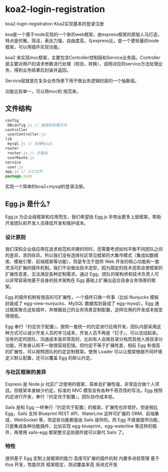 # koa2-login-registration

koa2-login-registration Koa2实现基本的登录注册

koa是一个基于node实现的一个新的web框架，由express框架的原版人马打造，特点是优雅，简洁，表达力强，自由度高，与express比，是一个更轻量的node 框架，可以用插件实现功能。

koa2 来实现mvc框架，主要包含Controller控制层和Service业务层。Controller层主要对用户的请求参数进行处理（校验，转换），调用对应的service方法处理业务，得到业务结果后封装并返回。

Service层就是在复杂业务场景下用于做业务逻辑封装的一个抽象层。

功能比较单一，可以用mvc的 规范来。

## 文件结构

```js
config
 DBconfig.js // 数据库配置文件
controller
 userController.js
lib
 mysql.js // 连接Mysql
router
 router.js // 总路由
 userRoute.js
service
 user.js
app.js // 入口文件
package.json
```

实现一个简单的koa2+mysql的登录注册。

## Egg.js 是什么?

Egg.js 为企业级框架和应用而生，我们希望由 Egg.js 孕育出更多上层框架，帮助开发团队和开发人员降低开发和维护成本。

### 设计原则

我们深知企业级应用在追求规范和共建的同时，还需要考虑如何平衡不同团队之间的差异，求同存异。所以我们没有选择社区常见框架的大集市模式（集成如数据库、模板引擎、前端框架等功能），而是专注于提供 Web 开发的核心功能和一套灵活可扩展的插件机制。我们不会做出技术选型，因为固定的技术选型会使框架的扩展性变差，无法满足各种定制需求。通过 Egg，团队的架构师和技术负责人可以非常容易地基于自身的技术架构在 Egg 基础上扩展出适合自身业务场景的框架。

Egg 的插件机制有很高的可扩展性，一个插件只做一件事（比如 Nunjucks 模板封装成了 egg-view-nunjucks、MySQL 数据库封装成了 egg-mysql）。Egg 通过框架聚合这些插件，并根据自己的业务场景定制配置，这样应用的开发成本就变得很低。

Egg 奉行『约定优于配置』，按照一套统一的约定进行应用开发，团队内部采用这种方式可以减少开发人员的学习成本，开发人员不再是『钉子』，可以流动起来。没有约定的团队，沟通成本是非常高的，比如有人会按目录分栈而其他人按目录分功能，开发者认知不一致很容易犯错。但约定不等于扩展性差，相反 Egg 有很高的扩展性，可以按照团队的约定定制框架。使用 Loader 可以让框架根据不同环境定义默认配置，还可以覆盖 Egg 的默认约定。

### 与社区框架的差异

Express 是 Node.js 社区广泛使用的框架，简单且扩展性强，非常适合做个人项目。但框架本身缺少约定，标准的 MVC 模型会有各种千奇百怪的写法。Egg 按照约定进行开发，奉行『约定优于配置』，团队协作成本低。

Sails 是和 Egg 一样奉行『约定优于配置』的框架，扩展性也非常好。但是相比 Egg，Sails 支持 Blueprint REST API、WaterLine 这样可扩展的 ORM、前端集成、WebSocket 等，但这些功能都是由 Sails 提供的。而 Egg 不直接提供功能，只是集成各种功能插件，比如实现 egg-blueprint，egg-waterline 等这样的插件，再使用 sails-egg 框架整合这些插件就可以替代 Sails 了。

### 特性

提供基于 Egg 定制上层框架的能力
高度可扩展的插件机制
内置多进程管理
基于 Koa 开发，性能优异
框架稳定，测试覆盖率高
渐进式开发



